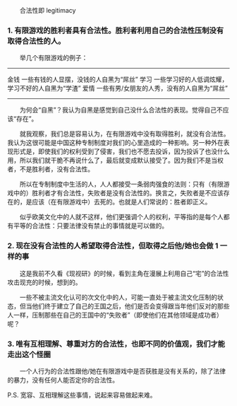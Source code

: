 　　合法性即 legitimacy

### 1. 有限游戏的胜利者具有合法性。胜利者利用自己的合法性压制没有取得合法性的人。

　　举几个有限游戏的例子：

----  --------------------------------------------------
金钱  一些有钱的人显摆，没钱的人自黑为“屌丝”
学习  一些学习好的人低调炫耀，学习不好的人自黑为“学渣”
爱情  一些有男/女朋友的人秀，没有的人自黑为“屌丝”
----  --------------------------------------------------

　　为何会“自黑”？我认为自黑是感觉到自己没什么合法性的表现。觉得自己不应该“存在”。

　　就我观察，我们总是容易认为，在有限游戏中没有取得胜利，就没有合法性。我认为这很可能是中国这种专制制度对我们的心里造成的一种影响。另一种外在表现形式是，即使我们的权利受到了侵害，我们也不愿去投诉，因为投诉了也没什么用，所以我们就干脆不再说什么了，最后就变成默认接受了。因为我们不是当权者，不是胜利者，没有合法性。

　　所以在专制制度中生活的人，人人都接受一条弱肉强食的法则：只有（有限游戏中的）胜利者才有合法性，失败者是没有合法性的。换言之，失败者是不应该存在的，是应该（在有限游戏中）去死的。也就是人们常说的：胜者即正义。

　　似乎欧美文化中的人就不这样，他们更强调个人的权利，平等指的是每个人都有平等的合法性：只要法律没有禁止的事情就是可以做的。

### 2. 现在没有合法性的人希望取得合法性，但取得之后他/她也会做 1 一样的事

　　这是我前不久看《现视研》的时候，看到主角在漫展上利用自己“宅”的合法性攻击现充的时候，想到的。

　　一些不被主流文化认可的次文化中的人，可能一直处于被主流文化压制的状态，但当他们终于建立了自己的王国之后，他们是否会变得跟当年他们反对的那些人一样，压制那些在自己的王国中的“失败者”（即使他们在其他领域是成功者）呢？

### 3. 唯有互相理解、尊重对方的合法性，也即不同的价值观，我们才能走出这个怪圈

　　一个人行为的合法性跟他/她在有限游戏中是否获胜是没有关系的，除了法律的暴力，没有任何人能否定你的合法性。

P.S. 宽容、互相理解这些事情，说起来容易做起来难。
